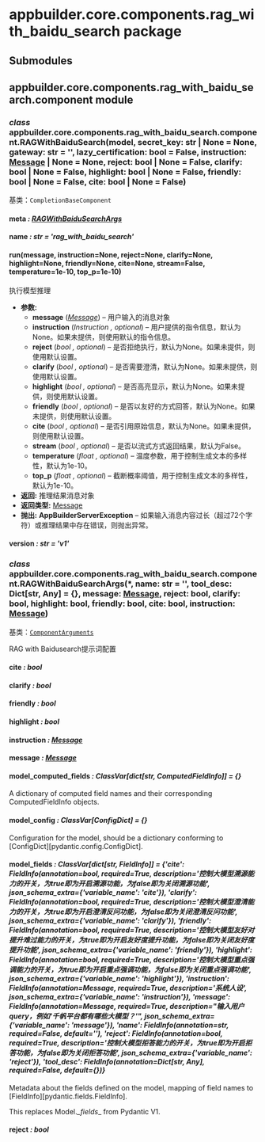 # appbuilder.core.components.rag_with_baidu_search package

## Submodules

## appbuilder.core.components.rag_with_baidu_search.component module

### *class* appbuilder.core.components.rag_with_baidu_search.component.RAGWithBaiduSearch(model, secret_key: str | None = None, gateway: str = '', lazy_certification: bool = False, instruction: [Message](appbuilder.core.md#appbuilder.core.message.Message) | None = None, reject: bool | None = False, clarify: bool | None = False, highlight: bool | None = False, friendly: bool | None = False, cite: bool | None = False)

基类：`CompletionBaseComponent`

#### meta *: [RAGWithBaiduSearchArgs](#appbuilder.core.components.rag_with_baidu_search.component.RAGWithBaiduSearchArgs)*

#### name *: str* *= 'rag_with_baidu_search'*

#### run(message, instruction=None, reject=None, clarify=None, highlight=None, friendly=None, cite=None, stream=False, temperature=1e-10, top_p=1e-10)

执行模型推理

* **参数:**
  * **message** ([*Message*](appbuilder.core.md#appbuilder.core.message.Message)) – 用户输入的消息对象
  * **instruction** (*Instruction* *,* *optional*) – 用户提供的指令信息，默认为None。如果未提供，则使用默认的指令信息。
  * **reject** (*bool* *,* *optional*) – 是否拒绝执行，默认为None。如果未提供，则使用默认设置。
  * **clarify** (*bool* *,* *optional*) – 是否需要澄清，默认为None。如果未提供，则使用默认设置。
  * **highlight** (*bool* *,* *optional*) – 是否高亮显示，默认为None。如果未提供，则使用默认设置。
  * **friendly** (*bool* *,* *optional*) – 是否以友好的方式回答，默认为None。如果未提供，则使用默认设置。
  * **cite** (*bool* *,* *optional*) – 是否引用原始信息，默认为None。如果未提供，则使用默认设置。
  * **stream** (*bool* *,* *optional*) – 是否以流式方式返回结果，默认为False。
  * **temperature** (*float* *,* *optional*) – 温度参数，用于控制生成文本的多样性，默认为1e-10。
  * **top_p** (*float* *,* *optional*) – 截断概率阈值，用于控制生成文本的多样性，默认为1e-10。
* **返回:**
  推理结果消息对象
* **返回类型:**
  [Message](appbuilder.core.md#appbuilder.core.message.Message)
* **抛出:**
  **AppBuilderServerException** – 如果输入消息内容过长（超过72个字符）或推理结果中存在错误，则抛出异常。

#### version *: str* *= 'v1'*

### *class* appbuilder.core.components.rag_with_baidu_search.component.RAGWithBaiduSearchArgs(\*, name: str = '', tool_desc: Dict[str, Any] = {}, message: [Message](appbuilder.core.md#appbuilder.core.message.Message), reject: bool, clarify: bool, highlight: bool, friendly: bool, cite: bool, instruction: [Message](appbuilder.core.md#appbuilder.core.message.Message))

基类：[`ComponentArguments`](appbuilder.core.md#appbuilder.core.component.ComponentArguments)

RAG with Baidusearch提示词配置

#### cite *: bool*

#### clarify *: bool*

#### friendly *: bool*

#### highlight *: bool*

#### instruction *: [Message](appbuilder.core.md#appbuilder.core.message.Message)*

#### message *: [Message](appbuilder.core.md#appbuilder.core.message.Message)*

#### model_computed_fields *: ClassVar[dict[str, ComputedFieldInfo]]* *= {}*

A dictionary of computed field names and their corresponding ComputedFieldInfo objects.

#### model_config *: ClassVar[ConfigDict]* *= {}*

Configuration for the model, should be a dictionary conforming to [ConfigDict][pydantic.config.ConfigDict].

#### model_fields *: ClassVar[dict[str, FieldInfo]]* *= {'cite': FieldInfo(annotation=bool, required=True, description='控制大模型溯源能力的开关，为true即为开启溯源功能，为false即为关闭溯源功能', json_schema_extra={'variable_name': 'cite'}), 'clarify': FieldInfo(annotation=bool, required=True, description='控制大模型澄清能力的开关，为true即为开启澄清反问功能，为false即为关闭澄清反问功能', json_schema_extra={'variable_name': 'clarify'}), 'friendly': FieldInfo(annotation=bool, required=True, description='控制大模型友好对提升难过能力的开关，为true即为开启友好度提升功能，为false即为关闭友好度提升功能', json_schema_extra={'variable_name': 'friendly'}), 'highlight': FieldInfo(annotation=bool, required=True, description='控制大模型重点强调能力的开关，为true即为开启重点强调功能，为false即为关闭重点强调功能', json_schema_extra={'variable_name': 'highlight'}), 'instruction': FieldInfo(annotation=Message, required=True, description='系统人设', json_schema_extra={'variable_name': 'instruction'}), 'message': FieldInfo(annotation=Message, required=True, description="输入用户query，例如'千帆平台都有哪些大模型？'", json_schema_extra={'variable_name': 'message'}), 'name': FieldInfo(annotation=str, required=False, default=''), 'reject': FieldInfo(annotation=bool, required=True, description='控制大模型拒答能力的开关，为true即为开启拒答功能，为false即为关闭拒答功能', json_schema_extra={'variable_name': 'reject'}), 'tool_desc': FieldInfo(annotation=Dict[str, Any], required=False, default={})}*

Metadata about the fields defined on the model,
mapping of field names to [FieldInfo][pydantic.fields.FieldInfo].

This replaces Model._\_fields_\_ from Pydantic V1.

#### reject *: bool*
